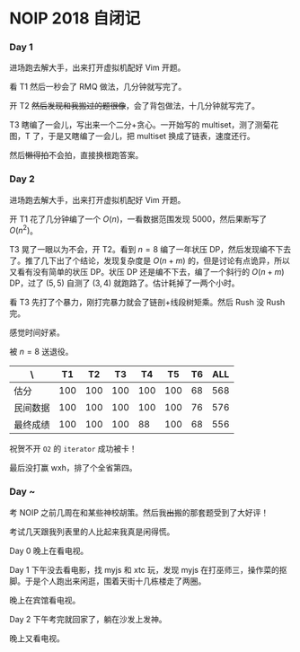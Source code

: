 # NOIP 2018 自闭记

### Day 1

进场跑去解大手，出来打开虚拟机配好 Vim 开题。

看 T1 然后一秒会了 RMQ 做法，几分钟就写完了。

开 T2 ~~然后发现和我搬过的题很像~~，会了背包做法，十几分钟就写完了。

T3 瞎编了一会儿，写出来一个二分+贪心。一开始写的 multiset，测了测菊花图，T 了，于是又瞎编了一会儿，把 multiset 换成了链表，速度还行。

然后~~懒得拍~~不会拍，直接换根跑答案。



### Day 2

进场跑去解大手，出来打开虚拟机配好 Vim 开题。

开 T1 花了几分钟编了一个 $O(n)$，一看数据范围发现 $5000$，然后果断写了 $O(n^2)$。

T3 晃了一眼以为不会，开 T2。看到 $n=8$ 编了一年状压 DP，然后发现编不下去了。推了几下出了个结论，发现复杂度是 $O(n+m)$ 的，但是讨论有点诡异，所以又看有没有简单的状压 DP。状压 DP 还是编不下去，编了一个斜行的 $O(n+m)$ DP，过了 $(5,5)$ 自测了 $(3,4)$ 就跑路了。估计耗掉了一两个小时。

看 T3 先打了个暴力，刚打完暴力就会了链剖+线段树矩乘。然后 Rush 没 Rush 完。

感觉时间好紧。

被 $n=8$ 送退役。


|\\ |T1|T2|T3|T4|T5|T6|ALL|
|--|--|--|--|--|--|--|--|
|估分|100|100|100|100|100|68|568|
|民间数据|100|100|100|100|100|76|576|
|最终成绩|100|100|100|88|100|68|556|

祝贺不开 `O2` 的 `iterator` 成功被卡！

最后没打赢 wxh，排了个全省第四。



### Day ~

考 NOIP 之前几周在和某些神校胡策。然后我~~出~~搬的那套题受到了大好评！

考试几天跟我列表里的人比起来我真是闲得慌。

Day 0 晚上在看电视。

Day 1 下午没去看电影，找 myjs 和 xtc 玩，发现 myjs 在打巫师三，操作菜的抠脚。于是个人跑出来闲逛，围着天街十几栋楼走了两圈。

晚上在宾馆看电视。

Day 2 下午考完就回家了，躺在沙发上发神。

晚上又看电视。